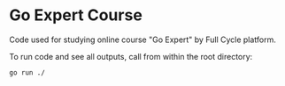 # Go Expert Course
Code used for studying online course "Go Expert" by Full Cycle platform.

To run code and see all outputs, call from within the root directory:

```
go run ./
```
